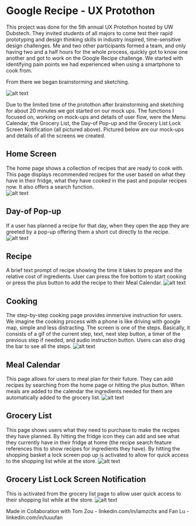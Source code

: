 # Google Recipe - UX Protothon

This project was done for the 5th annual UX Protothon hosted by UW Dubstech. They invited students of all majors to come test their rapid prototyping and design thinking skills in industry inspired, time-sensitive design challenges. Me and two other participants formed a team, and only having two and a half hours for the whole process, quickly got to know one another and got to work on the Google Recipe challenge. We started with identifying pain points we had experienced when using a smartphone to cook from. 

From there we began brainstorming and sketching.

![alt text](GRsketch.jpg)

Due to the limited time of the protothon after brainstorming and sketching for about 20 minutes we got started on our mock ups. The functions I focused on, working on mock-ups and details of user flow, were the Menu Calendar, the Grocery List, the Day-of Pop-up and the Grocery List Lock Screen Notification (all pictured above). Pictured below are our mock-ups and details of all the screens we created.

## Home Screen
The home page shows a collection of recipes that are ready to cook with. This page displays recommended recipes for the user based on what they have in their fridge, what they have cooked in the past and popular recipes now. It also offers a search function.  
![alt text](GR-home.jpg)


## Day-of Pop-up
If a user has planned a recipe for that day, when they open the app they are greeted by a pop-up offering them a short cut directly to the recipe. 
![alt text](GR-pop.jpg)

## Recipe
A brief text prompt of recipe showing the time it takes to prepare and the relative cost of ingredients. User can press the fire bottom to start cooking or press the plus button to add the recipe to their Meal Calendar.
![alt text](GR-recipe.jpg)

## Cooking
The step-by-step cooking page provides immersive instruction for users. We imagine the cooking process with a phone is like driving with google map, simple and less distracting. The screen is one of the steps. Basically, it consists of a gif of the current step, text, next step button, a timer of the previous step if needed, and audio instruction button. Users can also drag the bar to see all the steps.
![alt text](GR-cook.jpg)

## Meal Calendar
This page allows for users to meal plan for their future. They can add recipes by searching from the home page or hitting the plus button. When meals are added to the calendar the ingredients needed for them are automatically added to the grocery list. 
![alt text](GR-cal.jpg)

## Grocery List
This page shows users what they need to purchase to make the recipes they have planned. By hitting the fridge icon they can add and see what they currently have in their fridge at home (the recipe search feature references this to show recipes for ingredients they have). By hitting the shopping basket a lock screen pop up is activated to allow for quick access to the shopping list while at the store. 
![alt text](GR-list.jpg)

## Grocery List Lock Screen Notification
This is activated from the grocery list page to allow user quick access to their shopping list while at the store.
![alt text](GR-lock.jpg)

Made in Collaboration with 
Tom Zou - linkedin.com/in/iamzchx 
and 
Fan Lu -  linkedin.com/in/luuufan 

